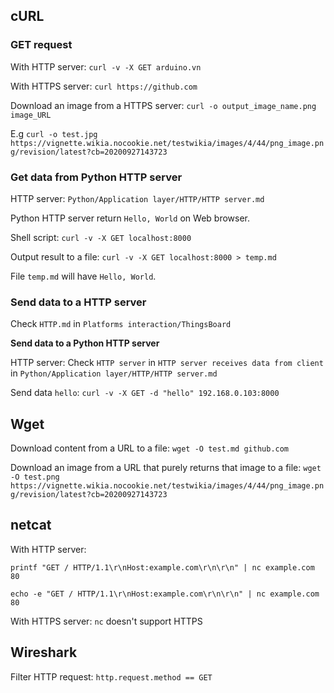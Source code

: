 ## cURL

### GET request

With HTTP server: ``curl -v -X GET arduino.vn``

With HTTPS server: ``curl https://github.com``

Download an image from a HTTPS server: ``curl -o output_image_name.png image_URL``

E.g ``curl -o test.jpg https://vignette.wikia.nocookie.net/testwikia/images/4/44/png_image.png/revision/latest?cb=20200927143723``

### Get data from Python HTTP server

HTTP server: ``Python/Application layer/HTTP/HTTP server.md``

Python HTTP server return ``Hello, World`` on Web browser.

Shell script: ``curl -v -X GET localhost:8000``

Output result to a file: ``curl -v -X GET localhost:8000 > temp.md``

File ``temp.md`` will have ``Hello, World``.

### Send data to a HTTP server

Check ``HTTP.md`` in ``Platforms interaction/ThingsBoard``

**Send data to a Python HTTP server**

HTTP server: Check ``HTTP server`` in ``HTTP server receives data from client`` in ``Python/Application layer/HTTP/HTTP server.md``

Send data ``hello``: ``curl -v -X GET -d "hello" 192.168.0.103:8000``

## Wget

Download content from a URL to a file: ``wget -O test.md github.com``

Download an image from a URL that purely returns that image to a file: ``wget -O test.png https://vignette.wikia.nocookie.net/testwikia/images/4/44/png_image.png/revision/latest?cb=20200927143723``

## netcat

With HTTP server:

``printf "GET / HTTP/1.1\r\nHost:example.com\r\n\r\n" | nc example.com 80``

``echo -e "GET / HTTP/1.1\r\nHost:example.com\r\n\r\n" | nc example.com 80``

With HTTPS server: ``nc`` doesn't support HTTPS

## Wireshark

Filter HTTP request: ``http.request.method == GET``
